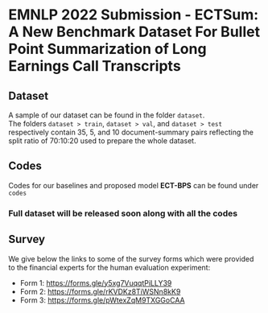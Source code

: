 # EMNLP 2022 Submission - ECTSum: A New Benchmark Dataset For Bullet Point Summarization of Long Earnings Call Transcripts

## Dataset
A sample of our dataset can be found in the folder `dataset`. <br />
The folders `dataset > train`, `dataset > val`, and `dataset > test` respectively contain 35, 5, and 10 document-summary pairs reflecting the split ratio of 70:10:20 used to prepare the whole dataset.

## Codes
Codes for our baselines and proposed model **ECT-BPS** can be found under `codes`

### Full dataset will be released soon along with all the codes

## Survey
We give below the links to some of the survey forms which were provided to the financial experts for the human evaluation experiment:
- Form 1: https://forms.gle/y5xg7VuqqtPiLLY39
- Form 2: https://forms.gle/rKVDKz8TiWSNn8kK9
- Form 3: https://forms.gle/pWtexZqM9TXGGoCAA
